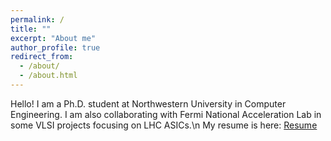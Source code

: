 ```yaml
---
permalink: /
title: ""
excerpt: "About me"
author_profile: true
redirect_from: 
  - /about/
  - /about.html
---
```


  Hello! I am a Ph.D. student at Northwestern University in Computer Engineering. I am also collaborating with Fermi National Acceleration Lab in some VLSI projects focusing on LHC ASICs.\n
  My resume is here: [Resume](../assets/Resume_Alan_Guo.pdf)
